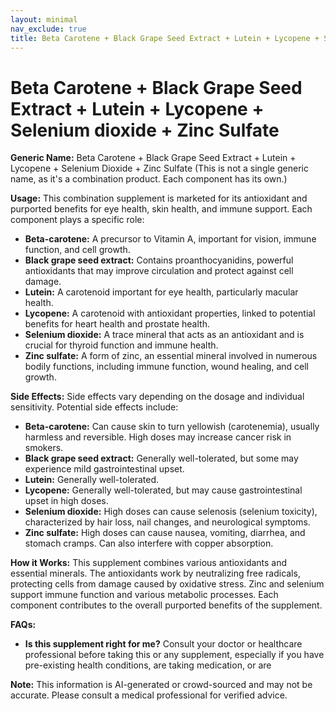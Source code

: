 ```yaml
---
layout: minimal
nav_exclude: true
title: Beta Carotene + Black Grape Seed Extract + Lutein + Lycopene + Selenium dioxide + Zinc Sulfate
---
```


# Beta Carotene + Black Grape Seed Extract + Lutein + Lycopene + Selenium dioxide + Zinc Sulfate

**Generic Name:**  Beta Carotene + Black Grape Seed Extract + Lutein + Lycopene + Selenium Dioxide + Zinc Sulfate  (This is not a single generic name, as it's a combination product.  Each component has its own.)

**Usage:** This combination supplement is marketed for its antioxidant and purported benefits for eye health, skin health, and immune support.  Each component plays a specific role:

* **Beta-carotene:** A precursor to Vitamin A, important for vision, immune function, and cell growth.
* **Black grape seed extract:** Contains proanthocyanidins, powerful antioxidants that may improve circulation and protect against cell damage.
* **Lutein:** A carotenoid important for eye health, particularly macular health.
* **Lycopene:** A carotenoid with antioxidant properties, linked to potential benefits for heart health and prostate health.
* **Selenium dioxide:** A trace mineral that acts as an antioxidant and is crucial for thyroid function and immune health.
* **Zinc sulfate:**  A form of zinc, an essential mineral involved in numerous bodily functions, including immune function, wound healing, and cell growth.


**Side Effects:** Side effects vary depending on the dosage and individual sensitivity.  Potential side effects include:

* **Beta-carotene:**  Can cause skin to turn yellowish (carotenemia), usually harmless and reversible.  High doses may increase cancer risk in smokers.
* **Black grape seed extract:** Generally well-tolerated, but some may experience mild gastrointestinal upset.
* **Lutein:** Generally well-tolerated.
* **Lycopene:** Generally well-tolerated, but may cause gastrointestinal upset in high doses.
* **Selenium dioxide:**  High doses can cause selenosis (selenium toxicity), characterized by hair loss, nail changes, and neurological symptoms.
* **Zinc sulfate:** High doses can cause nausea, vomiting, diarrhea, and stomach cramps.  Can also interfere with copper absorption.

**How it Works:** This supplement combines various antioxidants and essential minerals.  The antioxidants work by neutralizing free radicals, protecting cells from damage caused by oxidative stress.  Zinc and selenium support immune function and various metabolic processes.  Each component contributes to the overall purported benefits of the supplement.


**FAQs:**

* **Is this supplement right for me?**  Consult your doctor or healthcare professional before taking this or any supplement, especially if you have pre-existing health conditions, are taking medication, or are

**Note:** This information is AI-generated or crowd-sourced and may not be accurate. Please consult a medical professional for verified advice.